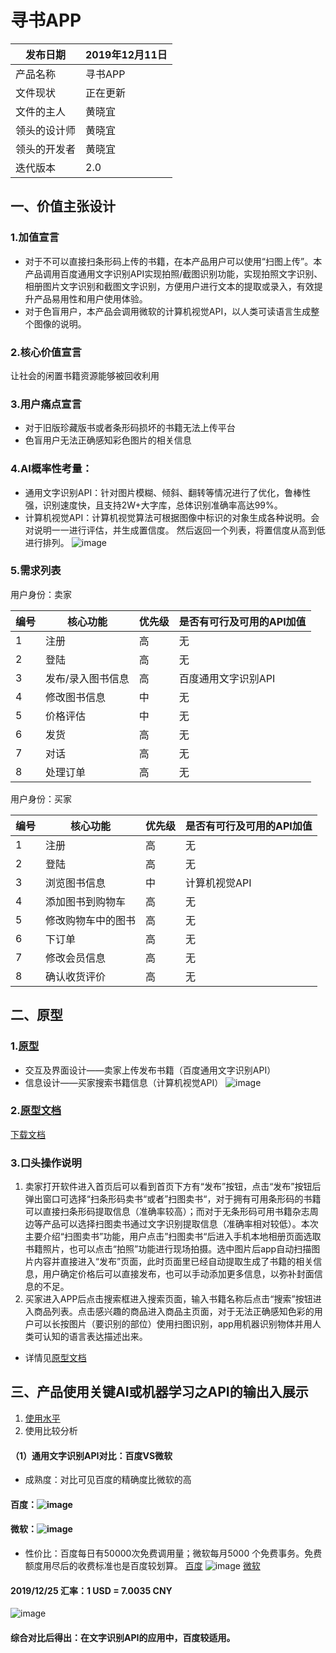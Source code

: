 # 寻书APP
| 发布日期 | 2019年12月11日 | 
| ------ | ------ | 
| 产品名称 | 寻书APP | 
| 文件现状 | 正在更新 | 
| 文件的主人 | 黄晓宜 | 
| 领头的设计师 | 黄晓宜 |
| 领头的开发者 | 黄晓宜 |
| 迭代版本 | 2.0 |

## 一、价值主张设计
### 1.加值宣言
- 对于不可以直接扫条形码上传的书籍，在本产品用户可以使用“扫图上传”。本产品调用百度通用文字识别API实现拍照/截图识别功能，实现拍照文字识别、相册图片文字识别和截图文字识别，方便用户进行文本的提取或录入，有效提升产品易用性和用户使用体验。
- 对于色盲用户，本产品会调用微软的计算机视觉API，以人类可读语言生成整个图像的说明。
### 2.核心价值宣言
让社会的闲置书籍资源能够被回收利用
### 3.用户痛点宣言
- 对于旧版珍藏版书或者条形码损坏的书籍无法上传平台
- 色盲用户无法正确感知彩色图片的相关信息
### 4.AI概率性考量：
- 通用文字识别API：针对图片模糊、倾斜、翻转等情况进行了优化，鲁棒性强，识别速度快，且支持2W+大字库，总体识别准确率高达99%。
- 计算机视觉API：计算机视觉算法可根据图像中标识的对象生成各种说明。会对说明一一进行评估，并生成置信度。 然后返回一个列表，将置信度从高到低进行排列。
![image](https://github.com/NFUNM031/API_ML_AI_/blob/master/image/probability.jpeg)
### 5.需求列表
用户身份：卖家

| 编号 | 核心功能 | 优先级 | 是否有可行及可用的API加值 |
| ------ | ------ | ------ | ------ |
| 1 | 注册 | 高 | 无 |
| 2 | 登陆 | 高 | 无 |
| 3 | 发布/录入图书信息 | 高 | 百度通用文字识别API |
| 4 | 修改图书信息 | 中 | 无 |
| 5 | 价格评估 | 中 | 无 |
| 6 | 发货 | 高 | 无 |
| 7 | 对话 | 高 | 无 |
| 8 | 处理订单 | 高 | 无 |

用户身份：买家

| 编号 | 核心功能 | 优先级 | 是否有可行及可用的API加值 |
| ------ | ------ | ------ | ------ |
| 1 | 注册 | 高 | 无 |
| 2 | 登陆 | 高 | 无 |
| 3 | 浏览图书信息 | 中 | 计算机视觉API |
| 4 | 添加图书到购物车 | 高 | 无 |
| 5 | 修改购物车中的图书 | 高 | 无 |
| 6 | 下订单 | 高 | 无 |
| 7 | 修改会员信息 | 高 | 无 |
| 8 | 确认收货评价 | 高 | 无 |

## 二、原型
### 1.[原型](https://github.com/NFUNM031/API_ML_AI_/blob/master/image/%E6%93%8D%E4%BD%9C%E6%B5%81%E7%A8%8B%E5%9B%BE.png "原型")
- 交互及界面设计——卖家上传发布书籍（百度通用文字识别API）
- 信息设计——买家搜索书籍信息（计算机视觉API）
![image](https://github.com/NFUNM031/API_ML_AI_/blob/master/image/%E6%93%8D%E4%BD%9C%E6%B5%81%E7%A8%8B%E5%9B%BE.png)
### 2.[原型文档](http://nfunm031.gitee.io/book_finding)
[下载文档](https://github.com/NFUNM031/API_ML_AI_/blob/master/%E5%AF%BB%E4%B9%A6.rp)
### 3.口头操作说明
1. 卖家打开软件进入首页后可以看到首页下方有“发布”按钮，点击“发布”按钮后弹出窗口可选择“扫条形码卖书“或者”扫图卖书“，对于拥有可用条形码的书籍可以直接扫条形码提取信息（准确率较高）；而对于无条形码可用书籍杂志周边等产品可以选择扫图卖书通过文字识别提取信息（准确率相对较低）。本次主要介绍“扫图卖书”功能，用户点击”扫图卖书“后进入手机本地相册页面选取书籍照片，也可以点击“拍照”功能进行现场拍摄。选中图片后app自动扫描图片内容并直接进入“发布”页面，此时页面里已经自动提取生成了书籍的相关信息，用户确定价格后可以直接发布，也可以手动添加更多信息，以弥补封面信息的不足。
2. 买家进入APP后点击搜索框进入搜索页面，输入书籍名称后点击“搜索”按钮进入商品列表。点击感兴趣的商品进入商品主页面，对于无法正确感知色彩的用户可以长按图片（要识别的部位）使用扫图识别，app用机器识别物体并用人类可认知的语言表达描述出来。
- 详情见[原型文档](http://nfunm031.gitee.io/book_finding)
## 三、产品使用关键AI或机器学习之API的输出入展示
1. [使用水平](http://nfunm031.gitee.io/api_usage_level "使用水平")
2. 使用比较分析
#### （1）通用文字识别API对比：百度VS微软
- 成熟度：对比可见百度的精确度比微软的高
#### 百度：![image](https://github.com/NFUNM031/API_ML_AI_/blob/master/image/%E7%99%BE%E5%BA%A6%E4%BB%A3%E7%A0%81.png)
#### 微软：![image](https://github.com/NFUNM031/API_ML_AI_/blob/master/image/%E5%BE%AE%E8%BD%AF%E4%BB%A3%E7%A0%81.png)
- 性价比：百度每日有50000次免费调用量；微软每月5000 个免费事务。免费额度用尽后的收费标准也是百度较划算。
[百度](https://ai.baidu.com/ai-doc/OCR/9k3h7xuv6)
![image](https://github.com/NFUNM031/API_ML_AI_/blob/master/image/%E7%99%BE%E5%BA%A6%E4%BB%B7%E6%A0%BC.png)
[微软](https://azure.microsoft.com/zh-cn/pricing/details/cognitive-services/computer-vision/)
#### 2019/12/25 汇率：1 USD = 7.0035 CNY
![image](https://github.com/NFUNM031/API_ML_AI_/blob/master/image/%E5%BE%AE%E8%BD%AF%E4%BB%B7%E6%A0%BC.png)
#### 综合对比后得出：在文字识别API的应用中，百度较适用。



